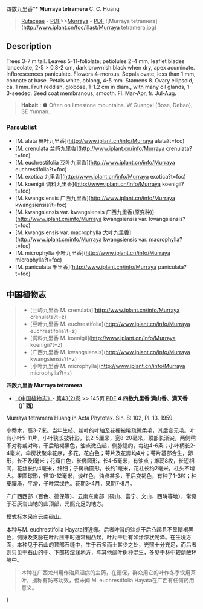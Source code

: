 四数九里香** **Murraya tetramera** C. C. Huang

> [Rutaceae](http://www.iplant.cn/info/Rutaceae?t=foc) - [PDF](http://www.iplant.cn/foc/pdf/Rutaceae.pdf)>>[Murraya](http://www.iplant.cn/info/Murraya?t=foc) - [PDF](http://www.iplant.cn/foc/pdf/Murraya.pdf)
![Murraya tetramera](http://www.iplant.cn/foc/illast/Murraya tetramera.jpg)

## Description

Trees 3-7 m tall. Leaves 5-11-foliolate; petiolules 2-4 mm; leaflet blades lanceolate, 2-5 × 0.8-2 cm, dark brownish black when dry, apex acuminate. Inflorescences paniculate. Flowers 4-merous. Sepals ovate, less than 1 mm, connate at base. Petals white, oblong, 4-5 mm. Stamens 8. Ovary ellipsoid, ca. 1 mm. Fruit reddish, globose, 1-1.2 cm in diam., with many oil glands, 1-3-seeded. Seed coat membranous, smooth. Fl. Mar-Apr, fr. Jul-Aug.


> **Habait** : 
>●  Often on limestone mountains. W Guangxi (Bose, Debao), SE Yunnan.

### Parsublist

* [M.  alata  翼叶九里香](http://www.iplant.cn/info/Murraya alata?t=foc)
* [M.  crenulata  兰屿九里香](http://www.iplant.cn/info/Murraya crenulata?t=foc)
* [M.  euchrestifolia  豆叶九里香](http://www.iplant.cn/info/Murraya euchrestifolia?t=foc)
* [M.  exotica  九里香](http://www.iplant.cn/info/Murraya exotica?t=foc)
* [M.  koenigii  调料九里香](http://www.iplant.cn/info/Murraya koenigii?t=foc)
* [M.  kwangsiensis  广西九里香](http://www.iplant.cn/info/Murraya kwangsiensis?t=foc)
* [M.  kwangsiensis var. kwangsiensis  广西九里香(原变种)](http://www.iplant.cn/info/Murraya kwangsiensis var. kwangsiensis?t=foc)
* [M.  kwangsiensis var. macrophylla  大叶九里香](http://www.iplant.cn/info/Murraya kwangsiensis var. macrophylla?t=foc)
* [M.  microphylla  小叶九里香](http://www.iplant.cn/info/Murraya microphylla?t=foc)
* [M.  paniculata  千里香](http://www.iplant.cn/info/Murraya paniculata?t=foc)


## 中国植物志

> * [兰屿九里香  M.  crenulata](http://www.iplant.cn/info/Murraya crenulata?t=z)
> * [豆叶九里香  M.  euchrestifolia](http://www.iplant.cn/info/Murraya euchrestifolia?t=z)
> * [调料九里香  M.  koenigii](http://www.iplant.cn/info/Murraya koenigii?t=z)
> * [广西九里香  M.  kwangsiensis](http://www.iplant.cn/info/Murraya kwangsiensis?t=z)
> * [小叶九里香  M.  microphylla](http://www.iplant.cn/info/Murraya microphylla?t=z)


**四数九里香 Murraya tetramera**

* [《中国植物志》](http://www.iplant.cn/frps)- [第43(2)卷](http://www.iplant.cn/frps/vol/43(2)) >> 145页 [PDF](http://www.iplant.cn/frps/pdf/43(2)/145.PDF)
**4.四数九里香 满山香、满天香（广西）**

Murraya tetramera Huang in Acta Phytotax. Sin. 8: 102, Pl. 13. 1959.

小乔木，高3-7米。当年生枝、新叶的叶轴及花梗被稀疏微柔毛，其后变无毛。叶有小叶5-11片，小叶狭长披针形，长2-5厘米，宽8-20毫米，顶部长渐尖，两侧稍不对称或对称，干后暗褐黑色，油点微凸起，侧脉隐约，每边4-6条；小叶柄长2-4毫米。伞房状聚伞花序，多花，花白色；萼片及花瓣均4片；萼片基部合生，卵形，长不及l毫米；花瓣白色，长椭圆形，长4-5毫米，有油点；雄蕊8枚，长短相间，花丝长约4毫米，纤细；子房椭圆形，长约1毫米，花柱长约2毫米，柱头不增大。果圆球形，径10-12毫米，淡红色，油点甚多，干后变褐色，有种子1-3粒；种皮膜质，平滑，子叶深绿色。花期3-4月，果期7-8月。

产广西西部（百色、德保等）、云南东南部（砚山、富宁、文山、西畴等地），常见于石灰岩山地的山顶部，光照充足的地方。

模式标本采自云南砚山。

本种与M. euchrestifolia Hayata很近缘。后者叶背的油点干后凸起且不呈暗褐黑色，侧脉及支脉在叶片压干时通常稍凸起，叶片干后有如涂漆状光泽。在生境方面，本种见于石山的顶部石缝中，生于石多而土甚少之处，光照十分充足，而后者则只见于石山的中、下部较湿润地方，与其他阔叶树种混生，多见于林中较荫蔽环境中。

> 本种在广西龙州用作治风湿病的主药，在德保，群众用它的叶作冬季饮用茶叶，据称有防寒功效，但未闻 M. euchrestifolia Hayata在广西有任何药用意义。

}